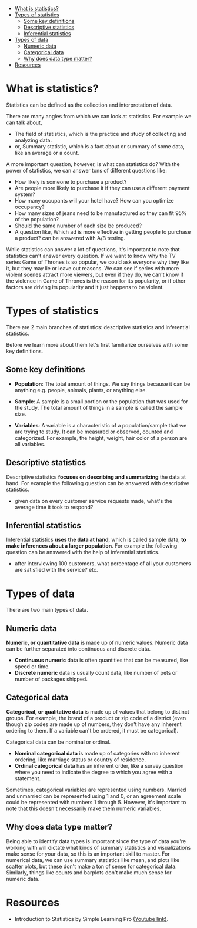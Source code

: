 - [What is statistics?](#what-is-statistics)
- [Types of statistics](#types-of-statistics)
  - [Some key definitions](#some-key-definitions)
  - [Descriptive statistics](#descriptive-statistics)
  - [Inferential statistics](#inferential-statistics)
- [Types of data](#types-of-data)
  - [Numeric data](#numeric-data)
  - [Categorical data](#categorical-data)
  - [Why does data type matter?](#why-does-data-type-matter)
- [Resources](#resources)


# What is statistics?
Statistics can be defined as the collection and interpretation of data. 

There are many angles from which we can look at statistics. For example we can talk about,
- The field of statistics, which is the practice and study of collecting and analyzing data. 
- or, Summary statistic, which is a fact about or summary of some data, like an average or a count. 

A more important question, however, is what can statistics do? With the power of statistics, we can answer tons of different questions like: 
- How likely is someone to purchase a product? 
- Are people more likely to purchase it if they can use a different payment system? 
- How many occupants will your hotel have? How can you optimize occupancy? 
- How many sizes of jeans need to be manufactured so they can fit 95% of the population? 
- Should the same number of each size be produced? 
- A question like, Which ad is more effective in getting people to purchase a product? can be answered with A/B testing. 


While statistics can answer a lot of questions, it's important to note that statistics can't answer every question. If we want to know why the TV series Game of Thrones is so popular, we could ask everyone why they like it, but they may lie or leave out reasons. We can see if series with more violent scenes attract more viewers, but even if they do, we can't know if the violence in Game of Thrones is the reason for its popularity, or if other factors are driving its popularity and it just happens to be violent. 


# Types of statistics
There are 2 main branches of statistics: descriptive statistics and inferential statistics. 

Before we learn more about them let's first familiarize ourselves with some key definitions.

## Some key definitions

- **Population**: The total amount of things. We say things because it can be anything e.g. people, animals, plants, or anything else.
  
- **Sample**: A sample is a small portion or the population that was used for the study. The total amount of things in a sample is called the sample size.

- **Variables**: A variable is a characteristic of a population/sample that we are trying to study. It can be measured or observed, counted and categorized. For example, the height, weight, hair color of a person are all variables.

## Descriptive statistics

Descriptive statistics **focuses on describing and summarizing** the data at hand. For example the following question can be answered with descriptive statistics.
  - given data on every customer service requests made, what's the average time it took to respond?

## Inferential statistics

Inferential statistics **uses the data at hand**, which is called sample data, **to make inferences about a larger population**. For example the following question can be answered with the help of inferential statistics.
  - after interviewing 100 customers, what percentage of all your customers are satisfied with the service? etc.

# Types of data

There are two main types of data. 

## Numeric data

**Numeric, or quantitative data** is made up of numeric values. Numeric data can be further separated into continuous and discrete data. 
   - **Continuous numeric** data is often quantities that can be measured, like speed or time. 
   - **Discrete numeric** data is usually count data, like number of pets or number of packages shipped.

## Categorical data

**Categorical, or qualitative data** is made up of values that belong to distinct groups. For example, the brand of a product or zip code of a district (even though zip codes are made up of numbers, they don't have any inherent ordering to them. If a variable can't be ordered, it must be categorical).

Categorical data can be nominal or ordinal. 

  - **Nominal categorical data** is made up of categories with no inherent ordering, like marriage status or country of residence. 
  - **Ordinal categorical data** has an inherent order, like a survey question where you need to indicate the degree to which you agree with a statement. 

Sometimes, categorical variables are represented using numbers. Married and unmarried can be represented using 1 and 0, or an agreement scale could be represented with numbers 1 through 5. However, it's important to note that this doesn't necessarily make them numeric variables. 

## Why does data type matter? 
Being able to identify data types is important since the type of data you're working with will dictate what kinds of summary statistics and visualizations make sense for your data, so this is an important skill to master. For numerical data, we can use summary statistics like mean, and plots like scatter plots, but these don't make a ton of sense for categorical data. Similarly, things like counts and barplots don't make much sense for numeric data. 


# Resources 
- Introduction to Statistics by Simple Learning Pro [(Youtube link)](https://www.youtube.com/watch?v=MXaJ7sa7q-8&list=PL0KQuRyPJoe6KjlUM6iNYgt8d0DwI-IGR&index=1).
